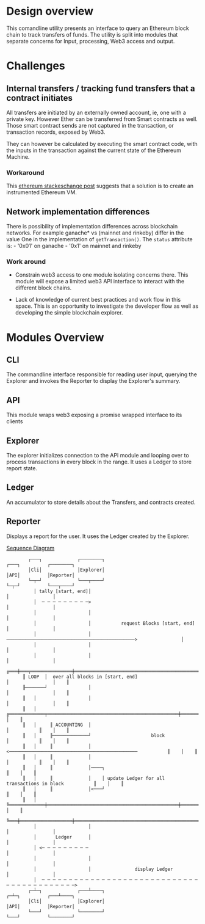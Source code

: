 # Design overview

This comandline utility presents an interface to query an Ethereum block chain
to track transfers of funds. The utility is split into modules that separate
concerns for Input, processing, Web3 access and output.

# Challenges

## Internal transfers / tracking fund transfers that a contract initiates

All transfers are initiated by an externally owned account, ie, one with a
private key. However Ether can be transferred from Smart contracts as well.
Those smart contract sends are not captured in the transaction, or transaction
records, exposed by Web3.

They can however be calculated by executing the smart contract code, with the
inputs in the transaction against the current state of the Ethereum Machine.


### Workaround
This [ethereum stackeschange post](https://ethereum.stackexchange.com/a/3427)
suggests that a solution is to create an instrumented Ethereum VM.

## Network implementation differences

There is possibility of implementation differences across blockchain
    networks.  For example ganache* vs (mainnet and rinkeby) differ in the
    value One in the implementation of `getTransaction()`. The `status` attribute is:
       - '0x01' on ganache
       - '0x1' on  mainnet and rinkeby

### Work around
  - Constrain web3 access to one module isolating concerns there. This module
    will expose a limited web3 API interface to interact with the different
    block chains.


 - Lack of knowledge of current best practices and work flow in this space.
   This is an opportunity to investigate the developer flow as well as
   developing the simple blockchain explorer.

# Modules Overview

## CLI

The commandline interface responsible for reading user input, querying the
Explorer and invokes the Reporter to display the Explorer's summary.

## API

This module wraps web3 exposing a promise wrapped interface to its clients

## Explorer

The explorer initializes connection to the API module and looping over to
process transactions in every block in the range. It uses a Ledger to store
report state.

## Ledger

An accumulator to store details about the Transfers, and contracts
created.

## Reporter

Displays a report for the user. It uses the Ledger created by the Explorer.

[Sequence Diagram](./sequence.uml)

            ┌───┐             ┌────────┐                                         ┌───┐          ┌────────┐
            │Cli│             │Explorer│                                         │API│          │Reporter│
            └─┬─┘             └───┬────┘                                         └─┬─┘          └───┬────┘
              │ tally [start, end]│                                                │                │
              │  ─ ─ ─ ─ ─ ─ ─ ─ ─>                                                │                │
              │                   │                                                │                │
              │                   │           request Blocks [start, end]          │                │
              │                   │ ───────────────────────────────────────────────>                │
              │                   │                                                │                │
              │                   │                                                │                │
          ╔═══╪═══╤═══════════════╪════════════════════════════════════════════════╪════════════════╪════╗
          ║ LOOP  │  over all blocks in [start, end]                               │                │    ║
          ╟───────┘               │                                                │                │    ║
          ║   │                   │                                                │                │    ║
          ║   │     ╔═════════════╤════════════════════════════════════════════════╪═══════════╗    │    ║
          ║   │     ║ ACCOUNTING  │                                                │           ║    │    ║
          ║   │     ╟─────────────┘                      block                     │           ║    │    ║
          ║   │     ║             │ <───────────────────────────────────────────────           ║    │    ║
          ║   │     ║             │                                                │           ║    │    ║
          ║   │     ║             │────┐                                                       ║    │    ║
          ║   │     ║             │    │ update Ledger for all transactions in block           ║    │    ║
          ║   │     ║             │<───┘                                                       ║    │    ║
          ║   │     ╚═════════════╪════════════════════════════════════════════════╪═══════════╝    │    ║
          ╚═══╪═══════════════════╪════════════════════════════════════════════════╪════════════════╪════╝
              │                   │                                                │                │
              │       Ledger      │                                                │                │
              │ <─ ─ ─ ─ ─ ─ ─ ─ ─                                                 │                │
              │                   │                                                │                │
              │                   │                display Ledger                  │                │
              │  ─ ─ ─ ─ ─ ─ ─ ─ ─ ─ ─ ─ ─ ─ ─ ─ ─ ─ ─ ─ ─ ─ ─ ─ ─ ─ ─ ─ ─ ─ ─ ─ ─ ─ ─ ─ ─ ─ ─ ─ ─ ─>
            ┌─┴─┐             ┌───┴────┐                                         ┌─┴─┐          ┌───┴────┐
            │Cli│             │Explorer│                                         │API│          │Reporter│
            └───┘             └────────┘                                         └───┘          └────────┘

